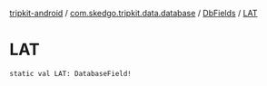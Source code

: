 [tripkit-android](../../index.md) / [com.skedgo.tripkit.data.database](../index.md) / [DbFields](index.md) / [LAT](./-l-a-t.md)

# LAT

`static val LAT: DatabaseField!`
